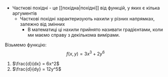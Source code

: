 - Часткові похідні - це [[похідна|похідні]] від функцій, у яких є кілька аргументів
	- Часткові похідні характеризують нахили у різних напрямках, залежно від змінних
		- В математиці ці нахили прийнято називати градієнтами, коли ми маємо справу з декількома вимірами.

Візьмемо функцію:
$$f(x,y) = 3x^3 + 2y^6$$
1. $\frac{d}{dx} = 6x^2$
2. $\frac{d}{dy} = 12y^5$
